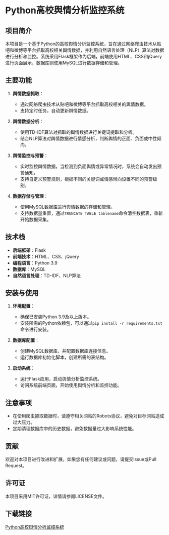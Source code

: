 # Python高校舆情分析监控系统

## 项目简介

本项目是一个基于Python的高校舆情分析监控系统，旨在通过网络爬虫技术从贴吧和微博等平台抓取高校相关舆情数据，并利用自然语言处理（NLP）算法对数据进行分析和监控。系统采用Flask框架作为后端，前端使用HTML、CSS和jQuery进行页面展示，数据库则使用MySQL进行数据存储和管理。

## 主要功能

1. **舆情数据抓取**：
   - 通过网络爬虫技术从贴吧和微博等平台抓取高校相关的舆情数据。
   - 支持定时任务，自动更新舆情数据。

2. **舆情数据分析**：
   - 使用TD-IDF算法对抓取的舆情数据进行关键词提取和分析。
   - 结合NLP算法对舆情数据进行情感分析，判断舆情的正面、负面或中性倾向。

3. **舆情监控与预警**：
   - 实时监控舆情数据，当检测到负面舆情或异常情况时，系统会自动发出预警通知。
   - 支持自定义预警规则，根据不同的关键词或情感倾向设置不同的预警级别。

4. **数据存储与管理**：
   - 使用MySQL数据库进行舆情数据的存储和管理。
   - 支持数据量重置，通过`TRUNCATE TABLE tablename`命令清空数据表，重新开始数据采集。

## 技术栈

- **后端框架**：Flask
- **前端技术**：HTML、CSS、jQuery
- **编程语言**：Python 3.9
- **数据库**：MySQL
- **自然语言处理**：TD-IDF、NLP算法

## 安装与使用

1. **环境配置**：
   - 确保已安装Python 3.9及以上版本。
   - 安装所需的Python依赖包，可以通过`pip install -r requirements.txt`命令进行安装。

2. **数据库配置**：
   - 创建MySQL数据库，并配置数据库连接信息。
   - 运行数据库初始化脚本，创建所需的表结构。

3. **启动系统**：
   - 运行Flask应用，启动舆情分析监控系统。
   - 访问系统前端页面，开始使用舆情分析和监控功能。

## 注意事项

- 在使用爬虫抓取数据时，请遵守相关网站的Robots协议，避免对目标网站造成过大压力。
- 定期清理数据库中的历史数据，避免数据量过大影响系统性能。

## 贡献

欢迎对本项目进行改进和扩展，如果您有任何建议或问题，请提交Issue或Pull Request。

## 许可证

本项目采用MIT许可证，详情请参阅LICENSE文件。

## 下载链接

[Python高校舆情分析监控系统](https://pan.quark.cn/s/9d860ebf1565)